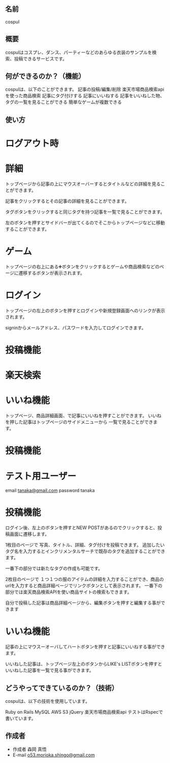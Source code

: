 ## 名前
cospul

## 概要
cospulはコスプレ、ダンス、パーティーなどのあらゆる衣装のサンプルを検索、投稿できるサービスです。

## 何ができるのか？（機能）
cospulは、以下のことができます。
記事の投稿/編集/削除
楽天市場商品検索apiを使った商品検索
記事にタグ付けする
記事にいいねする
記事をいいねした物、タグの一覧を見ることができる
簡単なゲームが複数できる


## 使い方
# ログアウト時

# 詳細
トップページから記事の上にマウスオーバーするとタイトルなどの詳細を見ることができます。
<!-- 画像 -->
記事をクリックするとその記事の詳細を見ることができます。
<!--  -->
タグボタンをクリックすると同じタグを持つ記事を一覧で見ることができます。
<!--  -->
左のボタンを押すとサイドバーが出てくるのでそこからトップページなどに移動することができます。

# ゲーム
トップページの右上にある➕ボタンをクリックするとゲームや商品検索などのページに遷移するボタンが表示されます。
<!--  -->

# ログイン
トップページの左上のボタンを押すとログインや新規登録画面へのリンクが表示されます。
<!--  -->
signinからメールアドレス、パスワードを入力してログインできます。

# 投稿機能

# 楽天検索

# いいね機能
トップページ、商品詳細画面、で記事にいいねを押すことができます。
いいねを押した記事はトップページのサイドメニューから
一覧で見ることができます。


# 投稿機能
# テスト用ユーザー
email tanaka@gmail.com
password tanaka
<!--  -->

# 投稿機能
ログイン後、左上のボタンを押すとNEW POSTがあるのでクリックすると、投稿画面に遷移します。
<!--  -->
1枚目のページで
写真、タイトル、詳細、タグ付けを投稿できます。
追加したいタグ名を入力するとインクリメンタルサーチで既存のタグを追加することができます。

一番下の部分では新たなタグの作成も可能です。
<!--  -->
2枚目のページで
１つ１つの服のアイテムの詳細を入力することができ、商品のurlを入力すると商品詳細ページでリンクボタンとして表示されます。
一番下の部分では楽天商品検索APIを使い商品サイトの検索もできます。


自分で投稿した記事は商品詳細ページから、編集ボタンを押すと編集する事ができます
<!--  -->


# いいね機能
記事の上にマウスーオーバしてハートボタンを押すと記事にいいねする事ができます。
<!--  -->
いいねした記事は、トップページ左上のボタンからLIKE's LISTボタンを押すといいねした記事を一覧で見る事ができます。
<!--  -->





## どうやってできているのか？（技術）
cospulは、以下の技術を使用しています。

Ruby on Rails
MySQL
AWS
S3
jQuery
楽天市場商品検索api
テストはRspecで書いています。

## 作成者

* 作成者 森岡 真悟
* E-mail 	o53.morioka.shingo@gmail.com



